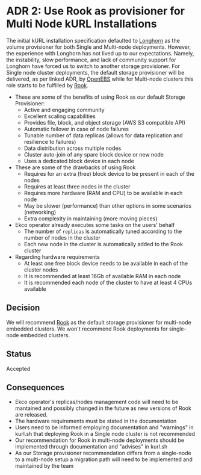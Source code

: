 # ADR 2: Use Rook as provisioner for Multi Node kURL Installations

The initial kURL installation specification defaulted to [Longhorn](https://longhorn.io/) as the volume provisioner for both Single and Multi-node deployments. However, the experience with Longhorn has not lived up to our expectations. Namely, the instability, slow performance, and lack of community support for Longhorn have forced us to switch to another storage provisioner. For Single node cluster deployments, the default storage provisioner will be delivered, as per linked ADR, by [OpenEBS](https://github.com/replicatedhq/kURL/blob/main/docs/arch/adr-001-use-openebs.md) while for Multi-node clusters this role starts to be fulfilled by [Rook](https://rook.io/docs/rook/v1.10/Getting-Started/intro/).

- These are some of the benefits of using Rook as our default Storage Provisioner:
    - Active and engaging community
    - Excellent scaling capabilities
    - Provides file, block, and object storage (AWS S3 compatible API)
    - Automatic failover in case of node failures
    - Tunable number of data replicas (allows for data replication and resilience to failures)
    - Data distribution across multiple nodes
    - Cluster auto-join of any spare block device or new node
    - Uses a dedicated block device in each node
- These are some of the drawbacks of using Rook
    - Requires for an extra (free) block device to be present in each of the nodes
    - Requires at least three nodes in the cluster
    - Requires more hardware (RAM and CPU) to be available in each node
    - May be slower (performance) than other options in some scenarios (networking)
    - Extra complexity in maintaining (more moving pieces)
- Ekco operator already executes some tasks on the users' behalf
    - The number of `replicas` is automatically tuned according to the number of nodes in the cluster
    - Each new node in the cluster is automatically added to the Rook cluster
- Regarding hardware requirements
    - At least one free block device needs to be available in each of the cluster nodes
    - It is recommended at least 16Gb of available RAM in each node
    - It is recommended each node of the cluster to have at least 4 CPUs available

## Decision

We will recommend [Rook](https://rook.io/docs/rook/v1.10/Getting-Started/intro/) as the default storage provisioner for multi-node embedded clusters. We won't recommend Rook deployments for single-node embedded clusters.

## Status

Accepted

## Consequences

- Ekco operator's replicas/nodes management code will need to be mantained and possibly changed in the future as new versions of Rook are released.
- The hardware requirements must be stated in the documentation
- Users need to be informed employing documentation and "warnings" in kurl.sh that deploying Rook in a Single node cluster is not recommended
- Our recommendation for Rook in multi-node deployments should be implemented through documentation and "advises" in kurl.sh
- As our Storage provisioner recommendation differs from a single-node to a multi-node setup a migration path will need to be implemented and maintained by the team
